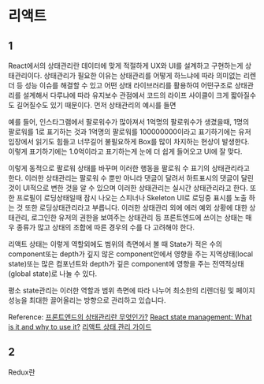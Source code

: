 # 리액트

## 1

React에서의 상태관리란 데이터에 맞게 적절하게 UX와 UI를 설계하고 구현하는게 상태관리이다.
상태관리가 필요한 이유는 상태관리를 어떻게 하느냐에 따라 의미없는 리렌더 등 성능 이슈를 해결할 수 있고
어떤 상태 라이브러리를 활용하여 어떤구조로 상태관리를 설계해서 다루냐에 따라 유지보수 관점에서 코드의
라이프 사이클이 크게 짧아질수도 길어질수도 있기 때문이다. 먼저 상태관리의 예시를 들면

예를 들어, 인스타그램에서 팔로워수가 많아져서 1억명의 팔로워수가 생겼을때, 1명의 팔로워를 1로 표기하는 것과
1억명의 팔로워를 100000000이라고 표기하기에는 유저입장에서 읽기도 힘들고 너무길어 불필요하게 Box를 많이 차지하는
현상이 발생한다. 이렇게 표기하기에는 1.0억이라고 표기하는게 눈에 더 쉽게 들어오고 UI에 잘 맞다.

이렇게 동적으로 팔로워 상태를 바꾸며 이러한 행동을 팔로워 수 표기의 상태관리라고 한다. 이러한 상태관리는 팔로워 수
뿐만 아니라 댓글이 달려서 하트표시의 댓글이 달린 것이 UI적으로 변한 것을 알 수 있으며 이러한 상태관리는 실시간
상태관리라고 한다. 또한 프로필이 로딩상태일때 잠시 나오는 스피너나 Skeleton UI로 로딩중 표시를 노출 하는 것 또한
로딩상태관리라고 부릅니다. 이러한 상태관리 외에 에러 예외 상황에 대한 상태관리, 로그인한 유저의 권한을 보여주는 상태관리 등
프론트엔드에 쓰이는 상태는 매우 종류가 많고 상태의 조합에 따른 경우의 수를 다 고려해야 한다.

리액트 상태는 이렇게 역할외에도 범위의 측면에서 볼 때 State가 적은 수의 component또는 depth가 깊지 않은 component안에서
영향을 주는 지역상태(local state)또는 많은 컴포넌트와 depth가 깊은 component에 영향을 주는 전역적상태(global state)로 나눌 수 있다.

평소 state관리는 이러한 역할과 범위 측면에 따라 나누어 최소한의 리렌더링 및 페이지 성능을 최대한 끌어올리는 방향으로 관리하고
있습니다.

Reference:
[프론트엔드의 상태관리란 무엇인가?]("https://medium.com/wematch/%ED%94%84%EB%A1%A0%ED%8A%B8%EC%97%94%EB%93%9C%EC%9D%98-%EC%83%81%ED%83%9C%EA%B4%80%EB%A6%AC%EB%9E%80-%EB%AC%B4%EC%97%87%EC%9D%B8%EA%B0%80-5ff888dab7ad")
[React state management: What is it and why to use it?]("https://www.loginradius.com/blog/engineering/react-state-management/")
[리액트 상태 관리 가이드](https://www.stevy.dev/react-state-management-guide/)

## 2

Redux란
